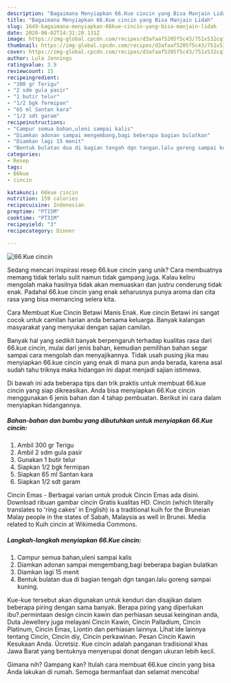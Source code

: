```yaml
---
description: "Bagaimana Menyiapkan 66.Kue cincin yang Bisa Manjain Lidah"
title: "Bagaimana Menyiapkan 66.Kue cincin yang Bisa Manjain Lidah"
slug: 1649-bagaimana-menyiapkan-66kue-cincin-yang-bisa-manjain-lidah
date: 2020-06-02T14:31:28.131Z
image: https://img-global.cpcdn.com/recipes/d3afaaf5205f5c43/751x532cq70/66kue-cincin-foto-resep-utama.jpg
thumbnail: https://img-global.cpcdn.com/recipes/d3afaaf5205f5c43/751x532cq70/66kue-cincin-foto-resep-utama.jpg
cover: https://img-global.cpcdn.com/recipes/d3afaaf5205f5c43/751x532cq70/66kue-cincin-foto-resep-utama.jpg
author: Lula Jennings
ratingvalue: 3.9
reviewcount: 15
recipeingredient:
- "300 gr Terigu"
- "2 sdm gula pasir"
- "1 butir telur"
- "1/2 bgk fermipan"
- "65 ml Santan kara"
- "1/2 sdt garam"
recipeinstructions:
- "Campur semua bahan,uleni sampai kalis"
- "Diamkan adonan sampai mengembang,bagi beberapa bagian bulatkan"
- "Diamkan lagi 15 menit"
- "Bentuk bulatan dua di bagian tengah dgn tangan.lalu goreng sampai kuning."
categories:
- Resep
tags:
- 66kue
- cincin

katakunci: 66kue cincin 
nutrition: 159 calories
recipecuisine: Indonesian
preptime: "PT15M"
cooktime: "PT31M"
recipeyield: "3"
recipecategory: Dinner

---
```



![66.Kue cincin](https://img-global.cpcdn.com/recipes/d3afaaf5205f5c43/751x532cq70/66kue-cincin-foto-resep-utama.jpg)

Sedang mencari inspirasi resep 66.kue cincin yang unik? Cara membuatnya memang tidak terlalu sulit namun tidak gampang juga. Kalau keliru mengolah maka hasilnya tidak akan memuaskan dan justru cenderung tidak enak. Padahal 66.kue cincin yang enak seharusnya punya aroma dan cita rasa yang bisa memancing selera kita.

Cara Membuat Kue Cincin Betawi Manis Enak. Kue cincin Betawi ini sangat cocok untuk camilan harian anda bersama keluarga. Banyak kalangan masyarakat yang menyukai dengan sajian camilan.

Banyak hal yang sedikit banyak berpengaruh terhadap kualitas rasa dari 66.kue cincin, mulai dari jenis bahan, kemudian pemilihan bahan segar sampai cara mengolah dan menyajikannya. Tidak usah pusing jika mau menyiapkan 66.kue cincin yang enak di mana pun anda berada, karena asal sudah tahu triknya maka hidangan ini dapat menjadi sajian istimewa.


Di bawah ini ada beberapa tips dan trik praktis untuk membuat 66.kue cincin yang siap dikreasikan. Anda bisa menyiapkan 66.Kue cincin menggunakan 6 jenis bahan dan 4 tahap pembuatan. Berikut ini cara dalam menyiapkan hidangannya.

<!--inarticleads1-->

##### Bahan-bahan dan bumbu yang dibutuhkan untuk menyiapkan 66.Kue cincin:

1. Ambil 300 gr Terigu
1. Ambil 2 sdm gula pasir
1. Gunakan 1 butir telur
1. Siapkan 1/2 bgk fermipan
1. Siapkan 65 ml Santan kara
1. Siapkan 1/2 sdt garam


Cincin Emas - Berbagai varian untuk produk Cincin Emas ada disini. Download ribuan gambar cincin Gratis kualitas HD. Cincin (which literally translates to &#39;ring cakes&#39; in English) is a traditional kuih for the Bruneian Malay people in the states of Sabah, Malaysia as well in Brunei. Media related to Kuih cincin at Wikimedia Commons. 

<!--inarticleads2-->

##### Langkah-langkah menyiapkan 66.Kue cincin:

1. Campur semua bahan,uleni sampai kalis
1. Diamkan adonan sampai mengembang,bagi beberapa bagian bulatkan
1. Diamkan lagi 15 menit
1. Bentuk bulatan dua di bagian tengah dgn tangan.lalu goreng sampai kuning.


Kue-kue tersebut akan digunakan untuk kenduri dan disajikan dalam beberapa piring dengan sama banyak. Berapa piring yang diperlukan ibu?.permintaan design cincin kawin dan perhiasan seusai keinginan anda, Duta Jewellery juga melayani Cincin Kawin, Cincin Palladium, Cincin Platinum, Cincin Emas, Liontin dan perhiasan lainnya. Lihat ide lainnya tentang Cincin, Cincin diy, Cincin perkawinan. Pesan Cincin Kawin Kesukaan Anda. Ücretsiz. Kue cincin adalah panganan tradisional khas Jawa Barat yang bentuknya menyerupai donat dengan ukuran lebih kecil. 

Gimana nih? Gampang kan? Itulah cara membuat 66.kue cincin yang bisa Anda lakukan di rumah. Semoga bermanfaat dan selamat mencoba!
